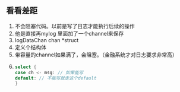 ## 看看差距
1. 不会阻塞代码。以前是写了日志才能执行后续的操作
2. 他是直接再mylog 里面加了一个channel来保存
3. logDataChan chan *struct
4. 定义个结构体
5. 带容量的channel如果满了，会阻塞。（金融系统才对日志要求非常高）
6. ```go
   select {
   case ch <- msg: // 如果能写
   default: // 不能写就走这个default
   }
```